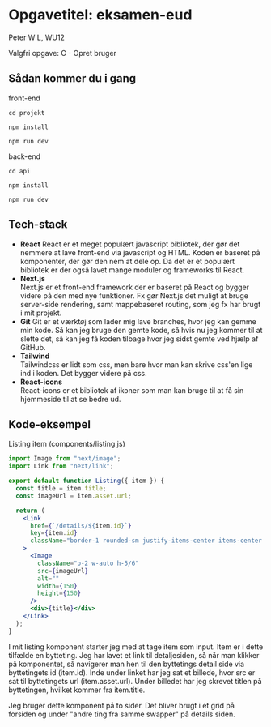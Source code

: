 # Opgavetitel: eksamen-eud

Peter W L, WU12

Valgfri opgave: C - Opret bruger

## Sådan kommer du i gang

front-end

`cd projekt`

`npm install`

`npm run dev`

back-end

`cd api`

`npm install`

`npm run dev`

## Tech-stack

- **React**
  React er et meget populært javascript bibliotek, der gør det nemmere at lave front-end via javascript og HTML. Koden er baseret på komponenter, der gør den nem at dele op. Da det er et populært bibliotek er der også lavet mange moduler og frameworks til React.
- **Next.js**  
  Next.js er et front-end framework der er baseret på React og bygger videre på den med nye funktioner. Fx gør Next.js det muligt at bruge server-side rendering, samt mappebaseret routing, som jeg fx har brugt i mit projekt.
- **Git**
  Git er et værktøj som lader mig lave branches, hvor jeg kan gemme min kode. Så kan jeg bruge den gemte kode, så hvis nu jeg kommer til at slette det, så kan jeg få koden tilbage hvor jeg sidst gemte ved hjælp af GitHub.
- **Tailwind**  
  Tailwindcss er lidt som css, men bare hvor man kan skrive css'en lige ind i koden. Det bygger videre på css.
- **React-icons**  
  React-icons er et bibliotek af ikoner som man kan bruge til at få sin hjemmeside til at se bedre ud.

## Kode-eksempel

Listing item (components/listing.js)

```jsx
import Image from "next/image";
import Link from "next/link";

export default function Listing({ item }) {
  const title = item.title;
  const imageUrl = item.asset.url;

  return (
    <Link
      href={`/details/${item.id}`}
      key={item.id}
      className="border-1 rounded-sm justify-items-center items-center w-76 h-76"
    >
      <Image
        className="p-2 w-auto h-5/6"
        src={imageUrl}
        alt=""
        width={150}
        height={150}
      />
      <div>{title}</div>
    </Link>
  );
}
```

I mit listing komponent starter jeg med at tage item som input. Item er i dette tilfælde en bytteting. Jeg har lavet et link til detaljesiden, så når man klikker på komponentet, så navigerer man hen til den byttetings detail side via byttetingets id (item.id). Inde under linket har jeg sat et billede, hvor src er sat til byttetingets url (item.asset.url). Under billedet har jeg skrevet titlen på byttetingen, hvilket kommer fra item.title.

Jeg bruger dette komponent på to sider. Det bliver brugt i et grid på forsiden og under "andre ting fra samme swapper" på details siden.
